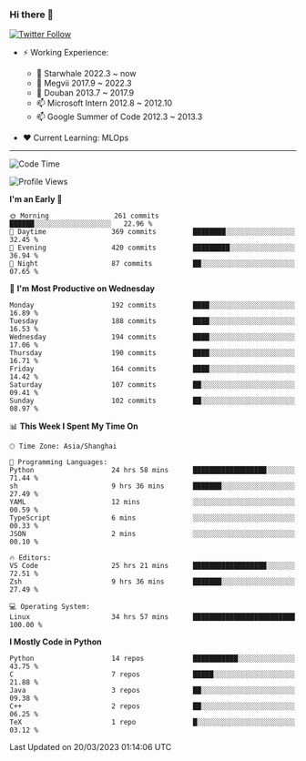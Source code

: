 ### Hi there 👋

[![Twitter Follow](https://img.shields.io/twitter/follow/tianweidut?style=social)](https://twitter.com/tianweidut)

- ⚡ Working Experience:
  - 🔭 Starwhale 2022.3 ~ now
  - 🌱 Megvii 2017.9 ~ 2022.3
  - 🌱 Douban 2013.7 ~ 2017.9
  - 📫 Microsoft Intern 2012.8 ~ 2012.10
  - 📫 Google Summer of Code 2012.3 ~ 2013.3

- ❤️ Current Learning: MLOps

---
<!--START_SECTION:waka-->
![Code Time](http://img.shields.io/badge/Code%20Time-3%2C804%20hrs%209%20mins-blue)

![Profile Views](http://img.shields.io/badge/Profile%20Views-7-blue)

**I'm an Early 🐤** 

```text
🌞 Morning                261 commits         ██████░░░░░░░░░░░░░░░░░░░   22.96 % 
🌆 Daytime                369 commits         ████████░░░░░░░░░░░░░░░░░   32.45 % 
🌃 Evening                420 commits         █████████░░░░░░░░░░░░░░░░   36.94 % 
🌙 Night                  87 commits          ██░░░░░░░░░░░░░░░░░░░░░░░   07.65 % 
```
📅 **I'm Most Productive on Wednesday** 

```text
Monday                   192 commits         ████░░░░░░░░░░░░░░░░░░░░░   16.89 % 
Tuesday                  188 commits         ████░░░░░░░░░░░░░░░░░░░░░   16.53 % 
Wednesday                194 commits         ████░░░░░░░░░░░░░░░░░░░░░   17.06 % 
Thursday                 190 commits         ████░░░░░░░░░░░░░░░░░░░░░   16.71 % 
Friday                   164 commits         ████░░░░░░░░░░░░░░░░░░░░░   14.42 % 
Saturday                 107 commits         ██░░░░░░░░░░░░░░░░░░░░░░░   09.41 % 
Sunday                   102 commits         ██░░░░░░░░░░░░░░░░░░░░░░░   08.97 % 
```


📊 **This Week I Spent My Time On** 

```text
🕑︎ Time Zone: Asia/Shanghai

💬 Programming Languages: 
Python                   24 hrs 58 mins      ██████████████████░░░░░░░   71.44 % 
sh                       9 hrs 36 mins       ███████░░░░░░░░░░░░░░░░░░   27.49 % 
YAML                     12 mins             ░░░░░░░░░░░░░░░░░░░░░░░░░   00.59 % 
TypeScript               6 mins              ░░░░░░░░░░░░░░░░░░░░░░░░░   00.33 % 
JSON                     2 mins              ░░░░░░░░░░░░░░░░░░░░░░░░░   00.10 % 

🔥 Editors: 
VS Code                  25 hrs 21 mins      ██████████████████░░░░░░░   72.51 % 
Zsh                      9 hrs 36 mins       ███████░░░░░░░░░░░░░░░░░░   27.49 % 

💻 Operating System: 
Linux                    34 hrs 57 mins      █████████████████████████   100.00 % 
```

**I Mostly Code in Python** 

```text
Python                   14 repos            ███████████░░░░░░░░░░░░░░   43.75 % 
C                        7 repos             █████░░░░░░░░░░░░░░░░░░░░   21.88 % 
Java                     3 repos             ██░░░░░░░░░░░░░░░░░░░░░░░   09.38 % 
C++                      2 repos             ██░░░░░░░░░░░░░░░░░░░░░░░   06.25 % 
TeX                      1 repo              █░░░░░░░░░░░░░░░░░░░░░░░░   03.12 % 
```




 Last Updated on 20/03/2023 01:14:06 UTC
<!--END_SECTION:waka-->
